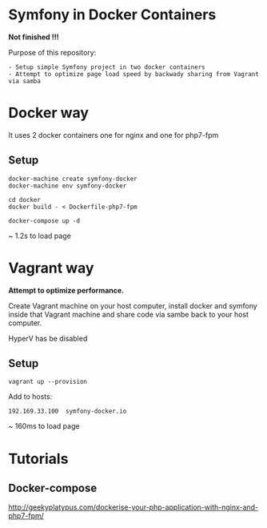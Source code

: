 # Symfony in Docker Containers

**Not finished !!!**

Purpose of this repository: 

    - Setup simple Symfony project in two docker containers
    - Attempt to optimize page load speed by backwady sharing from Vagrant via samba

# Docker way

It uses 2 docker containers one for nginx and one for php7-fpm

## Setup

    docker-machine create symfony-docker
    docker-machine env symfony-docker

    cd docker
    docker build - < Dockerfile-php7-fpm

    docker-compose up -d

~ 1.2s to load page

# Vagrant way

**Attempt to optimize performance.**

Create Vagrant machine on your host computer, install docker and symfony inside that Vagrant machine and share code via sambe back to your host computer.


HyperV has be disabled

## Setup

    vagrant up --provision

Add to hosts:

    192.169.33.100  symfony-docker.io

~ 160ms to load page


# Tutorials

## Docker-compose

http://geekyplatypus.com/dockerise-your-php-application-with-nginx-and-php7-fpm/